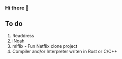 ### Hi there 👋

## To do
1. Readdress
2. iNoah
3. miflix - Fun Netflix clone project
4. Compiler and/or Interpreter writen in Rust or C/C++

<!--
**musamahmoudjingo/musamahmoudjingo** is a ✨ _special_ ✨ repository because its `README.md` (this file) appears on your GitHub profile.

Here are some ideas to get you started:

- 🔭 I’m currently working on ...
- 🌱 I’m currently learning ...
- 👯 I’m looking to collaborate on ...
- 🤔 I’m looking for help with ...
- 💬 Ask me about ...
- 📫 How to reach me: ...
- 😄 Pronouns: ...
- ⚡ Fun fact: ...
-->
